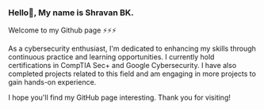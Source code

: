 ### Hello👋, My name is Shravan BK. 
Welcome to my Github page ⚡⚡⚡

As a cybersecurity enthusiast, I'm dedicated to enhancing my skills through continuous practice and learning opportunities. I currently hold certifications in CompTIA Sec+ and Google Cybersecurity. I have also completed projects related to this field and am engaging in more projects to gain hands-on experience.

I hope you'll find my GitHub page interesting. Thank you for visiting!

<!--
**ShravanBk5/ShravanBk5** is a ✨ _special_ ✨ repository because its `README.md` (this file) appears on your GitHub profile.

Here are some ideas to get you started:

- 🔭 I’m currently working on ...
- 🌱 I’m currently learning ...
- 👯 I’m looking to collaborate on ...
- 🤔 I’m looking for help with ...
- 💬 Ask me about ...
- 📫 How to reach me: ...
- 😄 Pronouns: ...
- ⚡ Fun fact: ...
-->
